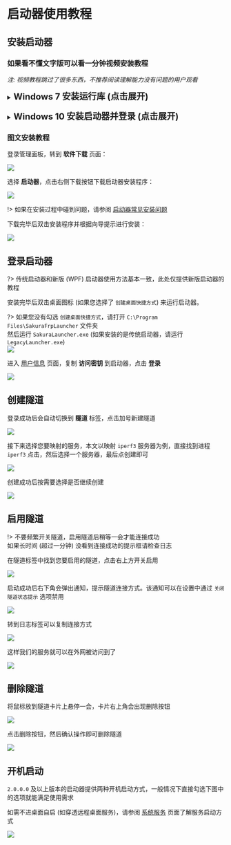 # 启动器使用教程

## 安装启动器

### 如果看不懂文字版可以看一分钟视频安装教程

*注: 视频教程跳过了很多东西，不推荐阅读理解能力没有问题的用户观看*

<details>
<summary><b style="font-size: 20px">Windows 7 安装运行库 (点击展开)</b></summary>

!> 最新版启动器不再需要 VC 运行库，安装 .NET Framework 4.8 即可

[安装运行库](_videos/install-win7-runtime.mp4 ':include :type=video')

</details>
<br>
<details>
<summary><b style="font-size: 20px">Windows 10 安装启动器并登录 (点击展开)</b></summary>

[安装启动器并登录](_videos/install-win10.mp4 ':include :type=video')

</details>

### 图文安装教程

登录管理面板，转到 **软件下载** 页面：

![](../_images/download.png)

选择 **启动器**，点击右侧下载按钮下载启动器安装程序：

![](_images/usage-0.png)

!> 如果在安装过程中碰到问题，请参阅 [启动器常见安装问题](/faq/launcher#install)

下载完毕后双击安装程序并根据向导提示进行安装：

![](_images/usage-1.png)

## 登录启动器

?> 传统启动器和新版 (WPF) 启动器使用方法基本一致，此处仅提供新版启动器的教程

安装完毕后双击桌面图标 (如果您选择了 `创建桌面快捷方式`) 来运行启动器。

?> 如果您没有勾选 `创建桌面快捷方式`，请打开 `C:\Program Files\SakuraFrpLauncher` 文件夹  
然后运行 `SakuraLauncher.exe`  (如果安装的是传统启动器，请运行 `LegacyLauncher.exe`)  
![](_images/usage-2.png)

进入 [用户信息](https://www.natfrp.com/user/profile ':target=_blank') 页面，复制 **访问密钥** 到启动器，点击 **登录**

![](_images/usage-3.png)

## 创建隧道

登录成功后会自动切换到 **隧道** 标签，点击加号新建隧道

![](_images/usage-4.png)

接下来选择您要映射的服务，本文以映射 `iperf3` 服务器为例，直接找到进程 `iperf3` 点击，然后选择一个服务器，最后点创建即可

![](_images/usage-5.png)

创建成功后按需要选择是否继续创建

![](_images/usage-6.png)

## 启用隧道

!> 不要频繁开关隧道，启用隧道后稍等一会才能连接成功  
如果长时间 (超过一分钟) 没看到连接成功的提示框请检查日志

在隧道标签中找到您要启用的隧道，点击右上方开关启用

![](_images/usage-7.png)

启动成功后右下角会弹出通知，提示隧道连接方式。该通知可以在设置中通过 `关闭隧道状态提示` 选项禁用

![](_images/usage-8.png)

转到日志标签可以复制连接方式

![](_images/usage-9.png)

这样我们的服务就可以在外网被访问到了

![](_images/usage-10.png)

## 删除隧道

将鼠标放到隧道卡片上悬停一会，卡片右上角会出现删除按钮

![](_images/usage-11.png)

点击删除按钮，然后确认操作即可删除隧道

![](_images/usage-12.png)

## 开机启动

`2.0.0.0` 及以上版本的启动器提供两种开机启动方式，一般情况下直接勾选下图中的选项就能满足使用需求

如需不进桌面自启 (如穿透远程桌面服务)，请参阅 [系统服务](/launcher/service) 页面了解服务启动方式

![](_images/usage-13.png)
